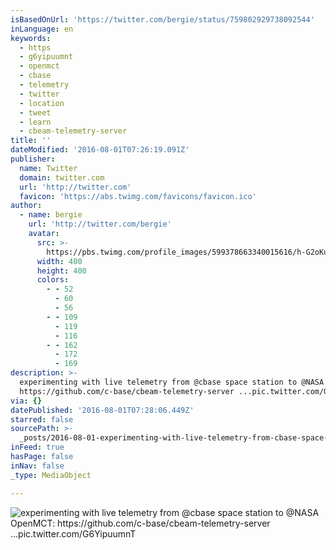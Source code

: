 ```yaml
---
isBasedOnUrl: 'https://twitter.com/bergie/status/759802929738092544'
inLanguage: en
keywords:
  - https
  - g6yipuumnt
  - openmct
  - cbase
  - telemetry
  - twitter
  - location
  - tweet
  - learn
  - cbeam-telemetry-server
title: ''
dateModified: '2016-08-01T07:26:19.091Z'
publisher:
  name: Twitter
  domain: twitter.com
  url: 'http://twitter.com'
  favicon: 'https://abs.twimg.com/favicons/favicon.ico'
author:
  - name: bergie
    url: 'http://twitter.com/bergie'
    avatar:
      src: >-
        https://pbs.twimg.com/profile_images/599378663340015616/h-G2oKu5_400x400.jpg
      width: 400
      height: 400
      colors:
        - - 52
          - 60
          - 56
        - - 109
          - 119
          - 116
        - - 162
          - 172
          - 169
description: >-
  experimenting with live telemetry from @cbase space station to @NASA OpenMCT:
  https://github.com/c-base/cbeam-telemetry-server ...pic.twitter.com/G6YipuumnT
via: {}
datePublished: '2016-08-01T07:28:06.449Z'
starred: false
sourcePath: >-
  _posts/2016-08-01-experimenting-with-live-telemetry-from-cbase-space-station.md
inFeed: true
hasPage: false
inNav: false
_type: MediaObject

---
```

![experimenting with live telemetry from @cbase space station to @NASA OpenMCT: https://github.com/c-base/cbeam-telemetry-server ...pic.twitter.com/G6YipuumnT](https://pbs.twimg.com/media/CotctAfXYAAKCh0.jpg:large)